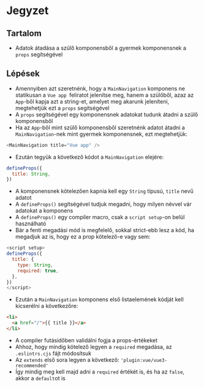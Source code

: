 # Jegyzet

## Tartalom

- Adatok átadása a szülő komponensből a gyermek komponensnek a `props` segítségével

## Lépések

- Amennyiben azt szeretnénk, hogy a `MainNavigation` komponens ne statikusan a `Vue app `feliratot jelenítse meg, hanem a szülőből, azaz az `App`-ből kapja azt a string-et, amelyet meg akarunk jeleníteni, megtehetjük ezt a `props` segítségével
- A `props` segítségével egy komponensnek adatokat tudunk átadni a szülő komponensből
- Ha az `App`-ből mint szülő komponensből szeretnénk adatot átadni a `MainNavigation`-nek mint gyermek komponensnek, ezt megtehetjük:

```js
<MainNavigation title="Vue app" />
```

- Ezután tegyük a következő kódot a `MainNavigation` elejére:

```js
defineProps({
  title: String,
})
```

- A komponensnek kötelezően kapnia kell egy `String` típusú, `title` nevű adatot
- A `defineProps()` segítségével tudjuk megadni, hogy milyen névvel vár adatokat a komponens
- A `defineProps()` egy compiler macro, csak a `script setup`-on belül használható
- Bár a fenti megadási mód is megfelelő, sokkal strict-ebb lesz a kód, ha megadjuk az is, hogy ez a prop kötelező-e vagy sem:

```js
<script setup>
defineProps({
  title: {
    type: String,
    required: true,
  },
})
</script>
```

- Ezután a `MainNavigation` komponens első listaelemének kódját kell kicserélni a következőre:

```html
<li>
  <a href="/">{{ title }}</a>
</li>
```

- A compiler futásidőben validálni fogja a props-értékeket
- Ahhoz, hogy mindig kötelező legyen a `required` megadása, az `.eslintrs.cjs` fájt módosítsuk
- Az `extends` első sora legyen a következő: `'plugin:vue/vue3-recommended'`
- Így mindig meg kell majd adni a `required` értékét is, és ha az `false`, akkor a `default`ot is
